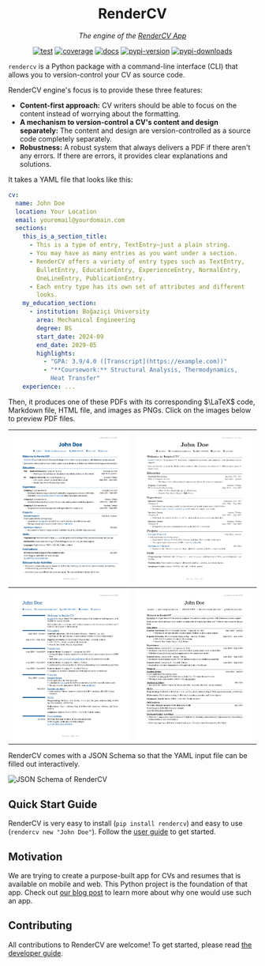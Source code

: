 <div align="center">
<h1>RenderCV</h1>

_The engine of the [RenderCV App](https://rendercv.com)_

[![test](https://github.com/rendercv/rendercv/actions/workflows/test.yaml/badge.svg?branch=main)](https://github.com/rendercv/rendercv/actions/workflows/test.yaml)
[![coverage](https://coverage-badge.samuelcolvin.workers.dev/rendercv/rendercv.svg)](https://coverage-badge.samuelcolvin.workers.dev/redirect/rendercv/rendercv)
[![docs](<https://img.shields.io/badge/docs-mkdocs-rgb(0%2C79%2C144)>)](https://docs.rendercv.com)
[![pypi-version](<https://img.shields.io/pypi/v/rendercv?label=PyPI%20version&color=rgb(0%2C79%2C144)>)](https://pypi.python.org/pypi/rendercv)
[![pypi-downloads](<https://img.shields.io/pepy/dt/rendercv?label=PyPI%20downloads&color=rgb(0%2C%2079%2C%20144)>)](https://pypistats.org/packages/rendercv)

</div>

`rendercv` is a Python package with a command-line interface (CLI) that allows you to version-control your CV as source code.

RenderCV engine's focus is to provide these three features:

- **Content-first approach:** CV writers should be able to focus on the content instead of worrying about the formatting.
- **A mechanism to version-control a CV's content and design separately:** The content and design are version-controlled as a source code completely separately.
- **Robustness:** A robust system that always delivers a PDF if there aren't any errors. If there are errors, it provides clear explanations and solutions.


It takes a YAML file that looks like this:

```yaml
cv:
  name: John Doe
  location: Your Location
  email: youremail@yourdomain.com
  sections:
    this_is_a_section_title:
      - This is a type of entry, TextEntry—just a plain string.
      - You may have as many entries as you want under a section.
      - RenderCV offers a variety of entry types such as TextEntry,
        BulletEntry, EducationEntry, ExperienceEntry, NormalEntry,
        OneLineEntry, PublicationEntry.
      - Each entry type has its own set of attributes and different
        looks.
    my_education_section:
      - institution: Boğaziçi University
        area: Mechanical Engineering
        degree: BS
        start_date: 2024-09
        end_date: 2029-05
        highlights:
          - "GPA: 3.9/4.0 ([Transcript](https://example.com))"
          - "**Coursework:** Structural Analysis, Thermodynamics,
            Heat Transfer"
    experience: ...
```

Then, it produces one of these PDFs with its corresponding $\LaTeX$ code, Markdown file, HTML file, and images as PNGs. Click on the images below to preview PDF files.

| [![Classic Theme Example of RenderCV](https://raw.githubusercontent.com/rendercv/rendercv/main/docs/assets/images/classic.png)](https://github.com/rendercv/rendercv/blob/main/examples/John_Doe_ClassicTheme_CV.pdf)    | [![Sb2nov Theme Example of RenderCV](https://raw.githubusercontent.com/rendercv/rendercv/main/docs/assets/images/sb2nov.png)](https://github.com/rendercv/rendercv/blob/main/examples/John_Doe_Sb2novTheme_CV.pdf)                                     |
| ------------------------------------------------------------------------------------------------------------------------------------------------------------------------------------------------------------------------ | ------------------------------------------------------------------------------------------------------------------------------------------------------------------------------------------------------------------------------------------------------ |
| [![Moderncv Theme Example of RenderCV](https://raw.githubusercontent.com/rendercv/rendercv/main/docs/assets/images/moderncv.png)](https://github.com/rendercv/rendercv/blob/main/examples/John_Doe_ModerncvTheme_CV.pdf) | [![Engineeringresumes Theme Example of RenderCV](https://raw.githubusercontent.com/rendercv/rendercv/main/docs/assets/images/engineeringresumes.png)](https://github.com/rendercv/rendercv/blob/main/examples/John_Doe_EngineeringresumesTheme_CV.pdf) |

RenderCV comes with a JSON Schema so that the YAML input file can be filled out interactively.

![JSON Schema of RenderCV](https://raw.githubusercontent.com/rendercv/rendercv/main/docs/assets/images/schema.gif)

## Quick Start Guide

RenderCV is very easy to install (`pip install rendercv`) and easy to use (`rendercv new "John Doe"`). Follow the [user guide](https://docs.rendercv.com/user_guide) to get started.

## Motivation

We are trying to create a purpose-built app for CVs and resumes that is available on mobile and web. This Python project is the foundation of that app. Check out [our blog post](https://rendercv.com/rendercv-latex-cv-framework/) to learn more about why one would use such an app.

## Contributing

All contributions to RenderCV are welcome! To get started, please read [the developer guide](https://docs.rendercv.com/developer_guide). 